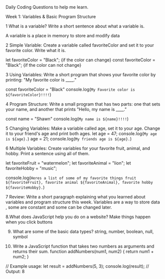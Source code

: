 Daily Coding Questions to help me learn.


Week 1: Variables & Basic Program Structure


1 What is a variable? Write a short sentence about what a variable is. 

A variable is a place in memory to store and modify data 

2 Simple Variable: Create a variable called favoriteColor and set it to your favorite color. Write what it is.

let favoriteColor = "Black";      {if the color can change}
const favoriteColor = "Black";     {if the color can not change}


3 Using Variables: Write a short program that shows your favorite color by printing: "My favorite color is ____."

const favoriteColor = "Black"
console.log(`My Favorite color is ${favoriteColor}!!!!`)

4 Program Structure: Write a small program that has two parts: one that sets your name, and another that prints "Hello, my name is ____."

const name = "Shawn"
console.log(`My name is ${name}!!!!`)



5 Changing Variables: Make a variable called age, set it to your age. Change it to your friend's age and print both ages.
let age = 47;
console.log(`My age is ${age}.`)
age = 21;
console.log(`My friends age is ${age}.`)

6 Multiple Variables: Create variables for your favorite fruit, animal, and hobby. Print a sentence using all of them.

let favoriteFruit = "watermelon";
let favoriteAnimal = "lion";
let favoriteHobby = "music";

console.log(`Heres a list of some of my favorite things fruit ${favoriteFruit}, favorite animal ${favoriteAnimal}, favorite hobby ${favoriteHobby}.`)

7 Review: Write a short paragraph explaining what you learned about variables and program structure this week.
Variables are a way to store data , some are constant and some can be changed later.

8.What does JavaScript help you do on a website?
Make things happen when you click buttons  


9. What are some of the basic data types? 
string, number, boolean, null, symbol

10. Write a JavaScript function that takes two numbers as arguments and returns their sum.
function addNumbers(num1, num2) {
  return num1 + num2;
}

// Example usage:
let result = addNumbers(5, 3);
console.log(result); // Output: 8